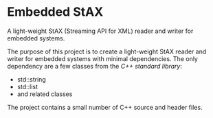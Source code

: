 # Embedded StAX
A light-weight StAX (Streaming API for XML) reader and writer for embedded systems.

The purpose of this project is to create a light-weight StAX reader and writer for embedded systems with minimal dependencies. The only dependency are a few classes from the *C++ standard library*:
* std::string
* std::list
* and related classes

The project contains a small number of C++ source and header files.
